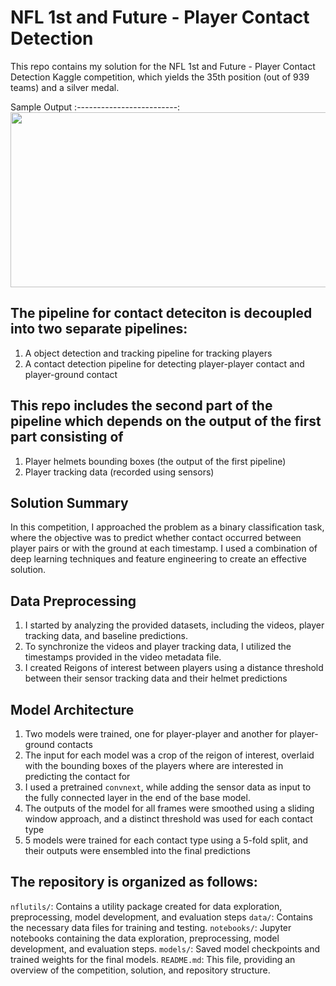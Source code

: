 # NFL 1st and Future - Player Contact Detection

This repo contains my solution for the NFL 1st and Future - Player Contact Detection Kaggle competition, which yields the 35th position (out of 939 teams) and a silver medal.

Sample Output
:-------------------------:
<img src="https://github.com/ahmedsamirio/nfl-player-contact-detection/blob/main/data/output/ezgif.com-optimize (1).gif" width="1280" height="280"/>

## The pipeline for contact deteciton is decoupled into two separate pipelines:
1. A object detection and tracking pipeline for tracking players
2. A contact detection pipeline for detecting player-player contact and player-ground contact


## This repo includes the second part of the pipeline which depends on the output of the first part consisting of
1. Player helmets bounding boxes (the output of the first pipeline)
2. Player tracking data (recorded using sensors)

## Solution Summary
In this competition, I approached the problem as a binary classification task, where the objective was to predict whether contact occurred between player pairs or with the ground at each timestamp. I used a combination of deep learning techniques and feature engineering to create an effective solution.

## Data Preprocessing
1. I started by analyzing the provided datasets, including the videos, player tracking data, and baseline predictions.
2. To synchronize the videos and player tracking data, I utilized the timestamps provided in the video metadata file.
3. I created Reigons of interest between players using a distance threshold between their sensor tracking data and their helmet predictions

## Model Architecture
1. Two models were trained, one for player-player and another for player-ground contacts
2. The input for each model was a crop of the reigon of interest, overlaid with the bounding boxes of the players where are interested in predicting the contact for
3. I used a pretrained `convnext`, while adding the sensor data as input to the fully connected layer in the end of the base model.
4. The outputs of the model for all frames were smoothed using a sliding window approach, and a distinct threshold was used for each contact type
5. 5 models were trained for each contact type using a 5-fold split, and their outputs were ensembled into the final predictions

## The repository is organized as follows:

`nflutils/`: Contains a utility package created for data exploration, preprocessing, model development, and evaluation steps
`data/`: Contains the necessary data files for training and testing.
`notebooks/`: Jupyter notebooks containing the data exploration, preprocessing, model development, and evaluation steps.
`models/`: Saved model checkpoints and trained weights for the final models.
`README.md`: This file, providing an overview of the competition, solution, and repository structure.
